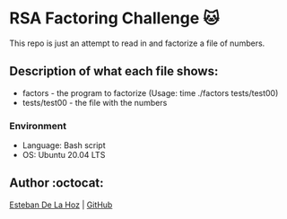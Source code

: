# RSA Factoring Challenge :cat:
This repo is just an attempt to read in and factorize a file of numbers.

## Description of what each file shows:
* factors - the program to factorize (Usage: time ./factors tests/test00)
* tests/test00 - the file with the numbers
### Environment
* Language: Bash script
* OS: Ubuntu 20.04 LTS

## Author :octocat:

[Esteban De La Hoz](https://www.linkedin.com/in/hakooma/) | [GitHub](https://github.com/mhakooma)
